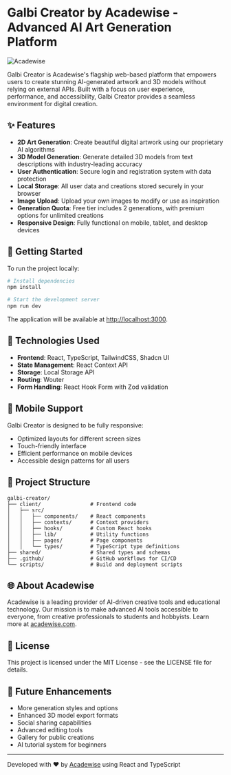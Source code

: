 # Galbi Creator by Acadewise - Advanced AI Art Generation Platform

![Acadewise](https://acadewise.com/assets/logo.png)

Galbi Creator is Acadewise's flagship web-based platform that empowers users to create stunning AI-generated artwork and 3D models without relying on external APIs. Built with a focus on user experience, performance, and accessibility, Galbi Creator provides a seamless environment for digital creation.

## ✨ Features

- **2D Art Generation**: Create beautiful digital artwork using our proprietary AI algorithms
- **3D Model Generation**: Generate detailed 3D models from text descriptions with industry-leading accuracy
- **User Authentication**: Secure login and registration system with data protection
- **Local Storage**: All user data and creations stored securely in your browser
- **Image Upload**: Upload your own images to modify or use as inspiration
- **Generation Quota**: Free tier includes 2 generations, with premium options for unlimited creations
- **Responsive Design**: Fully functional on mobile, tablet, and desktop devices

## 🚀 Getting Started

To run the project locally:

```bash
# Install dependencies
npm install

# Start the development server
npm run dev
```

The application will be available at [http://localhost:3000](http://localhost:3000).

## 🔧 Technologies Used

- **Frontend**: React, TypeScript, TailwindCSS, Shadcn UI
- **State Management**: React Context API
- **Storage**: Local Storage API
- **Routing**: Wouter
- **Form Handling**: React Hook Form with Zod validation

## 📱 Mobile Support

Galbi Creator is designed to be fully responsive:
- Optimized layouts for different screen sizes
- Touch-friendly interface
- Efficient performance on mobile devices
- Accessible design patterns for all users

## 🧰 Project Structure

```
galbi-creator/
├── client/                # Frontend code
│   ├── src/
│   │   ├── components/    # React components
│   │   ├── contexts/      # Context providers
│   │   ├── hooks/         # Custom React hooks
│   │   ├── lib/           # Utility functions
│   │   ├── pages/         # Page components
│   │   └── types/         # TypeScript type definitions
├── shared/                # Shared types and schemas
├── .github/               # GitHub workflows for CI/CD
└── scripts/               # Build and deployment scripts
```

## 🌐 About Acadewise

Acadewise is a leading provider of AI-driven creative tools and educational technology. Our mission is to make advanced AI tools accessible to everyone, from creative professionals to students and hobbyists. Learn more at [acadewise.com](https://acadewise.com).

## 📄 License

This project is licensed under the MIT License - see the LICENSE file for details.

## 🔮 Future Enhancements

- More generation styles and options
- Enhanced 3D model export formats
- Social sharing capabilities
- Advanced editing tools
- Gallery for public creations
- AI tutorial system for beginners

---

Developed with ❤️ by [Acadewise](https://acadewise.com) using React and TypeScript